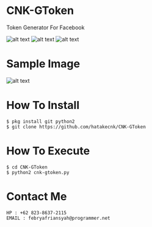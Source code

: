 # CNK-GToken
Token Generator For Facebook

![alt text](https://img.shields.io/badge/Coded-xNot_Found-blue.svg)
![alt text](https://img.shields.io/badge/Size-45.00KB-yellow.svg)
![alt text](https://img.shields.io/badge/Python-2.7-green.svg)

# Sample Image
![alt text](https://raw.githubusercontent.com/hatakecnk/hatakecnk.github.io/master/IMG_20190614_185459.jpg)

# How To Install
```
$ pkg install git python2
$ git clone https://github.com/hatakecnk/CNK-GToken
```

# How To Execute
```
$ cd CNK-GToken
$ python2 cnk-gtoken.py
```

# Contact Me
```
HP : +62 823-8637-2115
EMAIL : febryafriansyah@programmer.net
```
